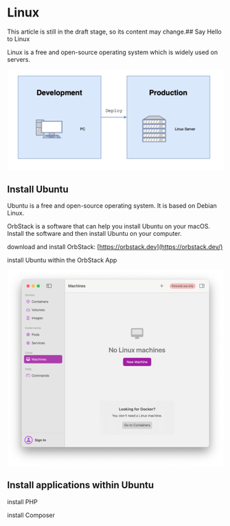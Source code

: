 # Linux

This article is still in the draft stage, so its content may change.## Say Hello to Linux

Linux is a free and open-source operating system which is widely used on servers.

![](./images/15-Linux_1.png)

## Install Ubuntu

Ubuntu is a free and open-source operating system. It is based on Debian Linux.

OrbStack is a software that can help you install Ubuntu on your macOS. Install the software and then install Ubuntu on your computer.

download and install OrbStack: [https://orbstack.dev](https://orbstack.dev/)

install Ubuntu within the OrbStack App

![](./images/15-Linux_2.png)

## Install applications within Ubuntu

install PHP

install Composer